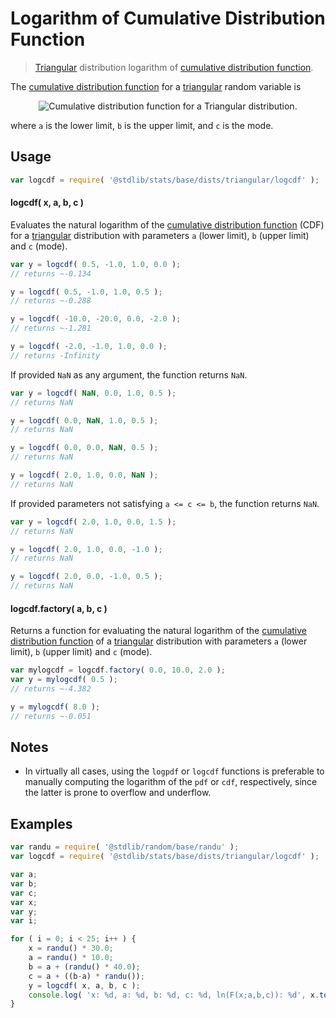 <!--

@license Apache-2.0

Copyright (c) 2018 The Stdlib Authors.

Licensed under the Apache License, Version 2.0 (the "License");
you may not use this file except in compliance with the License.
You may obtain a copy of the License at

   http://www.apache.org/licenses/LICENSE-2.0

Unless required by applicable law or agreed to in writing, software
distributed under the License is distributed on an "AS IS" BASIS,
WITHOUT WARRANTIES OR CONDITIONS OF ANY KIND, either express or implied.
See the License for the specific language governing permissions and
limitations under the License.

-->

# Logarithm of Cumulative Distribution Function

> [Triangular][triangular-distribution] distribution logarithm of [cumulative distribution function][cdf].

<section class="intro">

The [cumulative distribution function][cdf] for a [triangular][triangular-distribution] random variable is

<!-- <equation class="equation" label="eq:triangular_cdf" align="center" raw="F(x;a,b,c) = \begin{cases} 0 & \text{for } x \leq a \\ \frac{(x-a)^2}{(b-a)(c-a)} & \text{for } a < x \leq c \\ 1-\frac{(b-x)^2}{(b-a)(b-c)} & \text{for } c < x < b \\ 1 & \text{for } b \leq x \end{cases}" alt="Cumulative distribution function for a Triangular distribution."> -->

<div class="equation" align="center" data-raw-text="F(x;a,b,c) = \begin{cases} 0 &amp; \text{for } x \leq a \\ \frac{(x-a)^2}{(b-a)(c-a)} &amp; \text{for } a &lt; x \leq c \\ 1-\frac{(b-x)^2}{(b-a)(b-c)} &amp; \text{for } c &lt; x &lt; b \\ 1 &amp; \text{for } b \leq x \end{cases}" data-equation="eq:triangular_cdf">
    <img src="https://cdn.rawgit.com/stdlib-js/stdlib/7e0a95722efd9c771b129597380c63dc6715508b/lib/node_modules/@stdlib/stats/base/dists/triangular/logcdf/docs/img/equation_triangular_cdf.svg" alt="Cumulative distribution function for a Triangular distribution.">
    <br>
</div>

<!-- </equation> -->

where `a` is the lower limit, `b` is the upper limit, and `c` is the mode.

</section>

<!-- /.intro -->

<section class="usage">

## Usage

```javascript
var logcdf = require( '@stdlib/stats/base/dists/triangular/logcdf' );
```

#### logcdf( x, a, b, c )

Evaluates the natural logarithm of the [cumulative distribution function][cdf] (CDF) for a [triangular][triangular-distribution] distribution with parameters `a` (lower limit), `b` (upper limit) and `c` (mode).

```javascript
var y = logcdf( 0.5, -1.0, 1.0, 0.0 );
// returns ~-0.134

y = logcdf( 0.5, -1.0, 1.0, 0.5 );
// returns ~-0.288

y = logcdf( -10.0, -20.0, 0.0, -2.0 );
// returns ~-1.281

y = logcdf( -2.0, -1.0, 1.0, 0.0 );
// returns -Infinity
```

If provided `NaN` as any argument, the function returns `NaN`.

```javascript
var y = logcdf( NaN, 0.0, 1.0, 0.5 );
// returns NaN

y = logcdf( 0.0, NaN, 1.0, 0.5 );
// returns NaN

y = logcdf( 0.0, 0.0, NaN, 0.5 );
// returns NaN

y = logcdf( 2.0, 1.0, 0.0, NaN );
// returns NaN
```

If provided parameters not satisfying `a <= c <= b`, the function returns `NaN`.

```javascript
var y = logcdf( 2.0, 1.0, 0.0, 1.5 );
// returns NaN

y = logcdf( 2.0, 1.0, 0.0, -1.0 );
// returns NaN

y = logcdf( 2.0, 0.0, -1.0, 0.5 );
// returns NaN
```

#### logcdf.factory( a, b, c )

Returns a function for evaluating the natural logarithm of the [cumulative distribution function][cdf] of a [triangular][triangular-distribution] distribution with parameters `a` (lower limit), `b` (upper limit) and `c` (mode).

```javascript
var mylogcdf = logcdf.factory( 0.0, 10.0, 2.0 );
var y = mylogcdf( 0.5 );
// returns ~-4.382

y = mylogcdf( 8.0 );
// returns ~-0.051
```

</section>

<!-- /.usage -->

<section class="notes">

## Notes

-   In virtually all cases, using the `logpdf` or `logcdf` functions is preferable to manually computing the logarithm of the `pdf` or `cdf`, respectively, since the latter is prone to overflow and underflow.

</section>

<!-- /.notes -->

<section class="examples">

## Examples

<!-- eslint no-undef: "error" -->

```javascript
var randu = require( '@stdlib/random/base/randu' );
var logcdf = require( '@stdlib/stats/base/dists/triangular/logcdf' );

var a;
var b;
var c;
var x;
var y;
var i;

for ( i = 0; i < 25; i++ ) {
    x = randu() * 30.0;
    a = randu() * 10.0;
    b = a + (randu() * 40.0);
    c = a + ((b-a) * randu());
    y = logcdf( x, a, b, c );
    console.log( 'x: %d, a: %d, b: %d, c: %d, ln(F(x;a,b,c)): %d', x.toFixed( 4 ), a.toFixed( 4 ), b.toFixed( 4 ), c.toFixed( 4 ), y.toFixed( 4 ) );
}
```

</section>

<!-- /.examples -->

<section class="links">

[cdf]: https://en.wikipedia.org/wiki/Cumulative_distribution_function

[triangular-distribution]: https://en.wikipedia.org/wiki/Triangular_distribution

</section>

<!-- /.links -->
